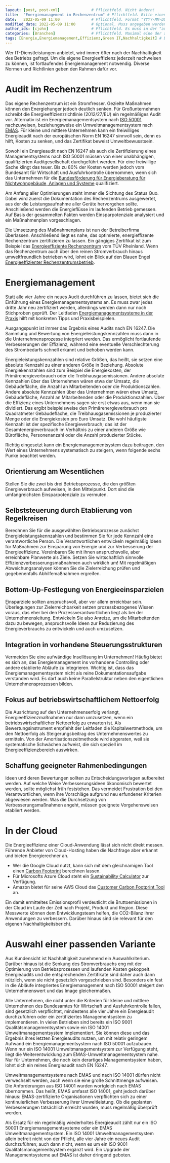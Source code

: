 ```yaml
---
layout: [post, post-xml]              # Pflichtfeld. Nicht ändern!
title:  "Energiemanagement im Rechenzentrum" # Pflichtfeld. Bitte einen Titel für den Blog Post angeben.
date:   2022-05-09 11:00              # Pflichtfeld. Format "YYYY-MM-DD HH:MM". Muss für Veröffentlichung in der Vergangenheit liegen. (Für Preview egal)
modified_date: 2022-05-09 11:00       # Optional. Muss angegeben werden, wenn eine bestehende Datei geändert wird.
author_ids: [cjohn]                   # Pflichtfeld. Es muss in der "authors.yml" einen Eintrag mit diesen Namen geben.
categories: [Branchen]                # Pflichtfeld. Maximal eine der angegebenen Kategorien verwenden.
tags: [Energie,Energiemanagement,Effizienz,Green IT,Nachhaltigkeit] # Bitte auf Großschreibung achten.
---
```


Wer IT-Dienstleistungen anbietet, wird immer öfter nach der Nachhaltigkeit des Betriebs gefragt.
Um die eigene Energieeffizienz jederzeit nachweisen zu können, ist fortlaufendes Energiemanagement notwendig.
Diverse Normen und Richtlinien geben den Rahmen dafür vor.

# Audit im Rechenzentrum

Das eigene Rechenzentrum ist ein Stromfresser.
Gezielte Maßnahmen können den Energiehunger jedoch deutlich senken.
Für Großunternehmen schreibt die Energieeffizienzrichtlinie (2012/27/EU) ein regelmäßiges Audit vor.
Alternativ ist ein Energiemanagementsystem nach [ISO 50001](https://www.umweltbundesamt.de/energiemanagementsysteme-iso-50001) nachzuweisen, beziehungsweise ein Umweltmanagementsystem nach [EMAS](https://www.emas.de/rechtliches/).
Für kleine und mittlere Unternehmen kann ein freiwilliges Energieaudit nach der europäischen Norm EN 16247 sinnvoll sein, denn es hilft, Kosten zu senken, und das Zertifikat beweist Umweltbewusstsein.

Sowohl ein Energieaudit nach EN 16247 als auch die Zertifizierung eines Managementsystems nach ISO 50001 müssen von einer unabhängigen, qualifizierten Auditgesellschaft durchgeführt werden.
Für eine freiwillige Sache klingt das teuer.
Bis zu 80% der Kosten werden jedoch vom Bundesamt für Wirtschaft und Ausfuhrkontrolle übernommen, wenn sich das Unternehmen für die [Bundesförderung für Energieberatung für Nichtwohngebäude, Anlagen und Systeme](https://www.bafa.de/DE/Energie/Energieberatung/Nichtwohngebaeude_Anlagen_Systeme/Modul1_Energieaudit/modul1_energieaudit_node.html) qualifiziert.

Am Anfang aller Optimierungen steht immer die Sichtung des Status Quo.
Dabei wird zuerst die Dokumentation des Rechenzentrums ausgewertet, aus der die Leistungsaufnahme aller Geräte hervorgehen sollte.
Anschließend werden die Energieflüsse im laufenden Betrieb gemessen.
Auf Basis der gesammelten Fakten werden Einsparpotenziale analysiert und ein Maßnahmenplan vorgeschlagen.

Die Umsetzung des Maßnahmenplans ist nun der Betreiberfirma überlassen.
Anschließend liegt es nahe, das optimierte, energieffizente Rechenzentrum zertifizieren zu lassen.
Ein gängiges Zertifikat ist zum Beispiel das [Energieeffiziente Rechenzentrum](https://www.tuv.com/germany/de/green-it-und-green-energy.html) vom TÜV Rheinland.
Wenn das Rechenzentrum auch über den reinen Stromverbrauch hinaus umweltfreundlich betrieben wird, lohnt ein Blick auf den Blauen Engel [Energieeffizienter Rechenzentrumsbetrieb](https://www.blauer-engel.de/de/produktwelt/rechenzentren).

# Energiemanagement

Statt alle vier Jahre ein neues Audit durchführen zu lassen, bietet sich die Einführung eines Energiemanagementsystems an.
Es muss zwar jedes dritte Jahr neu zertifiziert werden, allerdings werden dann nur noch Stichproben geprüft.
Der Leitfaden [Energiemanagementsysteme in der Praxis](https://www.umweltbundesamt.de/publikationen/energiemanagementsysteme-in-praxis) hilft mit konkreten Tipps und Praxisbeispielen.

Ausgangspunkt ist immer das Ergebnis eines Audits nach EN 16247.
Die Sammlung und Bewertung von Energieleistungskennzahlen muss dann in die Unternehmensprozesse integriert werden.
Das ermöglicht fortlaufende Verbesserungen der Effizienz, während eine eventuelle Verschlechterung des Strombedarfs schnell erkannt und behoben werden kann.

Energieleistungskennzahlen sind relative Größen, das heißt, sie setzen eine absolute Kennzahl zu einer anderen Größe in Beziehung.
Absolute Energiekennzahlen sind zum Beispiel die Energiekosten, der Primärenergieverbrauch oder die Treibhausgasemissionen.
Andere absolute Kennzahlen über das Unternehmen wären etwa der Umsatz, die Gebäudefläche, die Anzahl an Mitarbeitenden oder die Produktionszahlen.
Andere absolute Kennzahlen über das Unternehmen wären etwa Umsatz, Gebäudefläche, Anzahl an Mitarbeitenden oder die Produktionszahlen.
Über die Effizienz eines Unternehmens sagen sie erst etwas aus, wenn man sie dividiert.
Das ergibt beispielsweise den Primärenergieverbrauch pro Quadratmeter Gebäudefläche, die Treibhausgasemissionen je produzierter Menge oder die Energiekosten pro Euro Umsatz.
Die wohl häufigste Kennzahl ist der spezifische Energieverbrauch; das ist der Gesamtenergieverbrauch im Verhältnis zu einer anderen Größe wie Bürofläche, Personenanzahl oder die Anzahl produzierter Stücke.

Richtig eingesetzt kann ein Energiemanagementsystem dazu beitragen, den Wert eines Unternehmens systematisch zu steigern, wenn folgende sechs Punke beachtet werden.

## Orientierung am Wesentlichen

Stellen Sie die zwei bis drei Betriebsprozesse, die den größten Energieverbrauch aufweisen, in den Mittelpunkt.
Dort sind die umfangreichsten Einsparpotenziale zu vermuten.

## Selbststeuerung durch Etablierung von Regelkreisen

Berechnen Sie für die ausgewählten Betriebsprozesse zunächst Energieleistungskennzahlen und bestimmen Sie für jede Kennzahl eine verantwortliche Person.
Die Verantwortlichen entwickeln regelmäßig Ideen für Maßnahmen zur Einsparung von Energie und zur Verbesserung der Energieeffizienz.
Vereinbaren Sie mit ihnen anspruchsvolle, aber erreichbare Planwerte als Ziele.
Setzen Sie wirtschaftlich sinnvolle Effizienzverbesserungsmaßnahmen auch wirklich um!
Mit regelmäßigen Abweichungsanalysen können Sie die Zielerreichung prüfen und gegebenenfalls Abhilfemaßnahmen ergreifen.

## Bottom-Up-Festlegung von Energieeinsparzielen

Einsparziele sollten anspruchsvoll, aber vor allem erreichbar sein.
Überlegungen zur Zielerreichbarkeit setzen prozessbezogenes Wissen voraus, das eher bei den Prozessverantwortlichen liegt als bei der Unternehmensleitung.
Entwickeln Sie also Anreize, um die Mitarbeitenden dazu zu bewegen, anspruchsvolle Ideen zur Reduzierung des Energieverbrauchs zu entwickeln und auch umzusetzen.

## Integration in vorhandene Steuerungsstrukturen

Vermeiden Sie eine aufwändige Insellösung im Unternehmen!
Häufig bietet es sich an, das Energiemanagement ins vorhandene Controlling oder andere etablierte Abläufe zu integrieren.
Wichtig ist, dass das Energiemanagementsystem nicht als reine Dokumentationsaufgabe verstanden wird.
Es darf auch keine Parallelstruktur neben den eigentlichen Unternehmensprozessen bilden.

## Fokus auf betriebswirtschaftlichem Nettoerfolg

Die Ausrichtung auf den Unternehmenserfolg verlangt, Energieeffizienzmaßnahmen nur dann umzusetzen, wenn ein betriebswirtschaftlicher Nettoerfolg zu erwarten ist.
Als Bewertungsinstrument empfiehlt der Leitfaden die Kapitalwertmethode, um den Nettoerfolg als Steigerungsbeitrag des Unternehmenswertes zu ermitteln.
Von der Amortisationszeitmethode wird abgeraten, weil sie systematische Schwächen aufweist, die sich speziell im Energieeffizienzbereich auswirken.

## Schaffung geeigneter Rahmenbedingungen

Ideen und deren Bewertungen sollten zu Entscheidungsvorlagen aufbereitet werden.
Auf welche Weise Verbesserungsideen ökonomisch bewertet werden, sollte möglichst früh feststehen.
Das vermeidet Frustration bei den Verantwortlichen, wenn ihre Vorschläge aufgrund neu erfundener Kriterien abgewiesen werden.
Was die Durchsetzung von Verbesserungsmaßnahmen angeht, müssen geeignete Vorgehensweisen etabliert werden.

# In der Cloud

Die Energieeffizienz einer Cloud-Anwendung lässt sich nicht direkt messen.
Führende Anbieter von Cloud-Hosting haben die Nachfrage aber erkannt und bieten Energierechner an.

* Wer die Google Cloud nutzt, kann sich mit dem gleichnamigen Tool einen [Carbon Footprint](https://cloud.google.com/carbon-footprint) berechnen lassen.
* Für Microsofts Azure Cloud steht ein [Sustainability Calculator](https://azure.microsoft.com/en-us/blog/microsoft-sustainability-calculator-helps-enterprises-analyze-the-carbon-emissions-of-their-it-infrastructure/) zur Verfügung.
* Amazon bietet für seine AWS Cloud das [Customer Carbon Footprint Tool](https://aws.amazon.com/de/aws-cost-management/aws-customer-carbon-footprint-tool/) an.

Ein damit ermitteltes Emissionsprofil verdeutlicht die Bruttoemissionen in der Cloud im Laufe der Zeit nach Projekt, Produkt und Region.
Diese Messwerte können dem Entwicklungsteam helfen, die CO2-Bilanz ihrer Anwendungen zu verbessern.
Darüber hinaus sind sie relevant für den eigenen Nachhaltigkeitsbericht.

# Auswahl einer passenden Variante

Aus Kundensicht ist Nachhaltigkeit zunehmend ein Auswahlkriterium.
Darüber hinaus ist die Senkung des Stromverbrauchs eng mit der Optimierung von Betriebsprozessen und laufenden Kosten gekoppelt.
Energieaudits und die entsprechenden Zertifikate sind daher auch dann nützlich, wenn sie nicht gesetzlich vorgeschrieben sind.
Besonders ein fest in die Abläufe integriertes Energiemanagement nach ISO 50001 steigert den Unternehmenswert und das Image gleichermaßen.

Alle Unternehmen, die nicht unter die Kriterien für kleine und mittlere Unternehmen des Bundesamtes für Wirtschaft und Ausfuhrkontrolle fallen, sind gesetzlich verpflichtet, mindestens alle vier Jahre ein Energieaudit durchzuführen oder ein zertifiziertes Managementsystem zu implementieren.
In vielen Betrieben sind bereits ein ISO 9001 Qualitätsmanagementsystem sowie ein ISO 14001 Umweltmanagementsystem implementiert. Sie können diese und das Ergebnis ihres letzten Energieaudits nutzen, um mit relativ geringem Aufwand ein Energiemanagementsystem nach ISO 50001 aufzubauen.
Wenn nur ein ISO 14001 Umweltmanagementsystem zur Verfügung steht, liegt die Weiterentwicklung zum EMAS-Umweltmanagementsystem nahe.
Nur für Unternehmen, die noch kein derartiges Managementsystem haben, lohnt sich ein reines Energieaudit nach EN 16247.

Umweltmanagementsysteme nach EMAS und nach ISO 14001 dürfen nicht verwechselt werden, auch wenn sie eine große Schnittmenge aufweisen.
Die Anforderungen aus ISO 14001 wurden wortgleich nach EMAS übernommen.
Das heißt, EMAS umfasst ISO 14001, geht jedoch darüber hinaus:
EMAS-zertifizierte Organisationen verpflichten sich zu einer kontinuierlichen Verbesserung ihrer Umweltleistung.
Ob die geplanten Verbesserungen tatsächlich erreicht wurden, muss regelmäßig überprüft werden.

Als Ersatz für ein regelmäßig wiederholtes Energieaudit zählt nur ein ISO 50001 Energiemanagementsysteme oder ein EMAS Umweltmanagementsystem.
Ein ISO 14001 Umweltmanagementsystem allein befreit nicht von der Pflicht, alle vier Jahre ein neues Audit durchzuführen; auch dann nicht, wenn es um ein ISO 9001 Qualitätsmanagementsystem ergänzt wird.
Ein Upgrade der Managementsysteme auf EMAS ist daher dringend geboten.